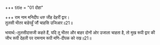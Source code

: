 +++
title = "01 दोहा"

+++
राम नाम मनिदीप धरु जीह देहरीं द्वार।  
तुलसी भीतर बाहेरहुँ जौं चाहसि उजिआर॥21॥  

भावार्थ:-तुलसीदासजी कहते हैं, यदि तू भीतर और बाहर दोनों ओर उजाला चाहता है, तो मुख रूपी द्वार की जीभ रूपी देहली पर रामनाम रूपी मणि-दीपक को रख॥21॥  



